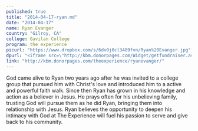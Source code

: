 ```yaml
---
published: true
title: "2014-04-17-ryan.md"
date: "2014-04-17"
name: Ryan Evanger
country: "Gilroy, CA"
college: Gavilan College
program: the experience
picurl: "https://www.dropbox.com/s/6dv0j0cl3489fvn/Ryan%20Evanger.jpg"
dpurl: "<iframe src=\"http://kbm.donorpages.com/Widget/getfundraiser.aspx?styleid=1&fid=33d3cd83-9fcb-4781-bbde-7914a0f37404&pageId=443&did=9e6e189d-1066-4f69-bed1-bf32a5ec586f&type=indiv\" style=\"height:255px; width:220px;\" frameborder=\"0\" scrolling=\"no\" />"
link: "http://kbm.donorpages.com/theexperience/ryanevanger/"
---
```


God came alive to Ryan two years ago after he was invited to a college group that pursued him with Christ's love and introduced him to a active and powerful faith walk. Since then Ryan has grown in his knowledge and action as a believer in Jesus. He prays often for his unbelieving family, trusting God will pursue them as he did Ryan, bringing them into relationship with Jesus. Ryan believes the opportunity to deepen his intimacy with God at The Experience will fuel his passion to serve and give back to his community.
